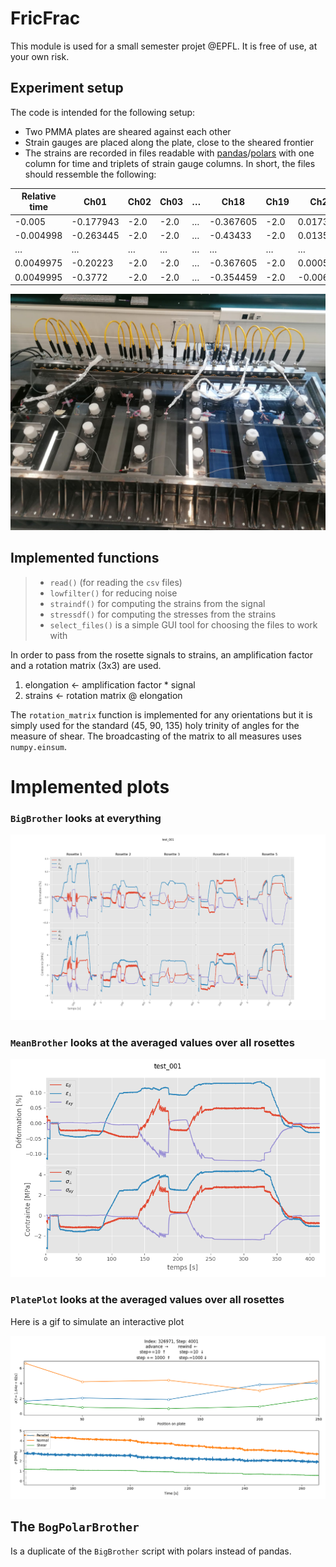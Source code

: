 # FricFrac

This module is used for a small semester projet @EPFL. It is free of use, at your own risk.

## Experiment setup

The code is intended for the following setup:
- Two PMMA plates are sheared against each other
- Strain gauges are placed along the plate, close to the sheared frontier
- The strains are recorded in files readable with [pandas](https://pandas.pydata.org/)/[polars](https://pola.rs/) with one column for time and triplets of strain gauge columns. In short, the files should ressemble the following:


| Relative time | Ch01      | Ch02 | Ch03 | … | Ch18      | Ch19 | Ch20     |
|---------------|-----------|------|------|---|-----------|------|----------|
| -0.005        | -0.177943 | -2.0 | -2.0 | … | -0.367605 | -2.0 | 0.017335 |
| -0.004998     | -0.263445 | -2.0 | -2.0 | … | -0.43433  | -2.0 | 0.013566 |
| …             | …         | …    | …    | … | …         | …    | …        |
| 0.0049975     | -0.20223  | -2.0 | -2.0 | … | -0.367605 | -2.0 | 0.000502 |
| 0.0049995     | -0.3772   | -2.0 | -2.0 | … | -0.354459 | -2.0 | -0.006029|

<img src="images/FricFrac in person.jpeg">

## Implemented functions

> - `read()` (for reading the `csv` files)
> - `lowfilter()` for reducing noise
> - `straindf()` for computing the strains from the signal
> - `stressdf()` for computing the stresses from the strains
> - `select_files()` is a simple GUI tool for choosing the files to work with

In order to pass from the rosette signals to strains, an amplification factor and a rotation matrix (3x3) are used.

1. elongation $\gets$ amplification factor * signal
2. strains $\gets$ rotation matrix @ elongation

The `rotation_matrix` function is implemented for any orientations but it is simply used for the standard (45, 90, 135) holy trinity of angles for the measure of shear. The broadcasting of the matrix to all measures uses `numpy.einsum`.

# Implemented plots

### `BigBrother` looks at everything

<img src="images/BigBrother test.png">

### `MeanBrother` looks at the averaged values over all rosettes

<img src="images/MeanBrother test.png">

### `PlatePlot` looks at the averaged values over all rosettes

Here is a gif to simulate an interactive plot

<img src="images/PlatePlot.gif">

## The `BogPolarBrother`

Is a duplicate of the `BigBrother` script with polars instead of pandas.